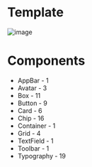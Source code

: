 # Template
![image](https://user-images.githubusercontent.com/118172721/203341695-52ec266f-0ddf-4560-9aec-4cae88f6a48c.png)

# Components

* AppBar - 1
* Avatar - 3
* Box - 11
* Button - 9
* Card - 6
* Chip - 16
* Container - 1
* Grid - 4
* TextField - 1
* Toolbar - 1
* Typography - 19


